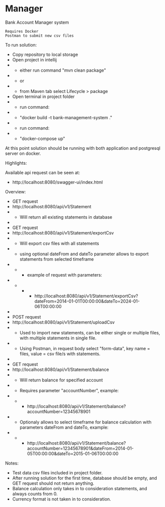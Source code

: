 # Manager
 Bank Account Manager system

    Requires Docker 
    Postman to submit new csv files

 To run solution:
* Copy repository to local storage
* Open project in intellij
* * either run command "mvn clean package" 
* * or
* * from Maven tab select Lifecycle > package
* Open terminal in project folder
* * run command:
* * "docker build -t bank-management-system ." 
* * run command:
* * "docker-compose up"

 At this point solution should be running with both application and postgresql server on docker.

 Highlights:
    
 Available api request can be seen at:
 * http://localhost:8080/swagger-ui/index.html 

 Overview:
 * GET request
 * http://localhost:8080/api/v1/Statement
 * * Will return all existing statements in database
 *
 * GET request
 * http://localhost:8080/api/v1/Statement/exportCsv
 * * Will export csv files with all statements
 * * using optional dateFrom and dateTo parameter allows to export statements from selected timeframe
 * * * example of request with parameters:
 * * * * http://localhost:8080/api/v1/Statement/exportCsv?dateFrom=2014-01-01T00:00:00&dateTo=2024-01-06T00:00:00
 *
 * POST request
 * http://localhost:8080/api/v1/Statement/uploadCsv
 * * Used to import new statements, can be either single or multiple files, with multiple statements in single file.
 * * Using Postman, in request body select "form-data", key name = files, value = csv file/s with statements.
 *
 * GET request
 * http://localhost:8080/api/v1/Statement/balance
 * * Will return balance for specified account
 * * Requires parameter "accountNumber", example: 
 * * * http://localhost:8080/api/v1/Statement/balance?accountNumber=12345678901
 * * Optionaly allows to select timeframe for balance calculation with parameters dateFrom and dateTo, example:
 * * * http://localhost:8080/api/v1/Statement/balance?accountNumber=12345678901&dateFrom=2014-01-05T00:00:00&dateTo=2015-01-06T00:00:00

 Notes:
 * Test data csv files included in project folder.
 * After running solution for the first time, database should be empty, and GET request should not return anything.
 * Balance calculation only takes in to consideration statements, and always counts from 0.
 * Currency format is not taken in to consideration.

